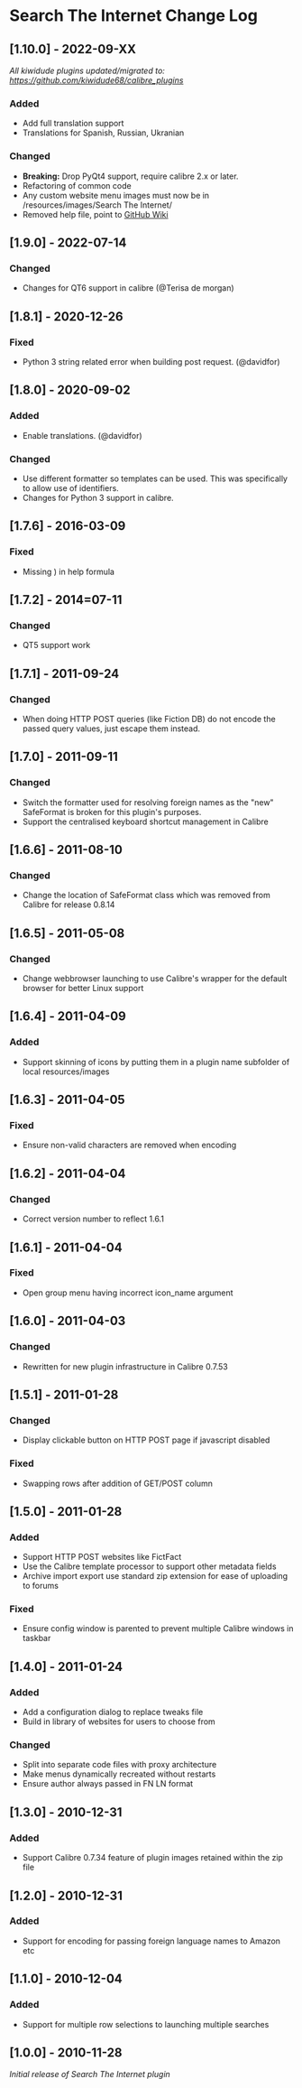 # Search The Internet Change Log

## [1.10.0] - 2022-09-XX
_All kiwidude plugins updated/migrated to: https://github.com/kiwidude68/calibre_plugins_
### Added
- Add full translation support
- Translations for Spanish, Russian, Ukranian
### Changed
- **Breaking:** Drop PyQt4 support, require calibre 2.x or later.
- Refactoring of common code
- Any custom website menu images must now be in /resources/images/Search The Internet/
- Removed help file, point to [GitHub Wiki](https://github.com/kiwidude68/calibre_plugins/wiki/Search-The-Internet)

## [1.9.0] - 2022-07-14
### Changed
- Changes for QT6 support in calibre (@Terisa de morgan)
 
## [1.8.1] - 2020-12-26
### Fixed
- Python 3 string related error when building post request. (@davidfor)
 
## [1.8.0] - 2020-09-02
### Added
- Enable translations. (@davidfor)
### Changed
- Use different formatter so templates can be used. This was specifically to allow use of identifiers.
- Changes for Python 3 support in calibre.
 
## [1.7.6] - 2016-03-09
### Fixed
- Missing ) in help formula
 
## [1.7.2] - 2014=07-11
### Changed
- QT5 support work

## [1.7.1] - 2011-09-24
### Changed
- When doing HTTP POST queries (like Fiction DB) do not encode the passed query values, just escape them instead.

## [1.7.0] - 2011-09-11
### Changed
- Switch the formatter used for resolving foreign names as the "new" SafeFormat is broken for this plugin's purposes.
- Support the centralised keyboard shortcut management in Calibre

## [1.6.6] - 2011-08-10
### Changed
- Change the location of SafeFormat class which was removed from Calibre for release 0.8.14

## [1.6.5] - 2011-05-08
### Changed
- Change webbrowser launching to use Calibre's wrapper for the default browser for better Linux support

## [1.6.4] - 2011-04-09
### Added
- Support skinning of icons by putting them in a plugin name subfolder of local resources/images

## [1.6.3] - 2011-04-05
### Fixed
- Ensure non-valid characters are removed when encoding

## [1.6.2] - 2011-04-04
### Changed
- Correct version number to reflect 1.6.1

## [1.6.1] - 2011-04-04
### Fixed
- Open group menu having incorrect icon_name argument

## [1.6.0] - 2011-04-03
### Changed
- Rewritten for new plugin infrastructure in Calibre 0.7.53

## [1.5.1] - 2011-01-28
### Changed
- Display clickable button on HTTP POST page if javascript disabled
### Fixed
- Swapping rows after addition of GET/POST column

## [1.5.0] - 2011-01-28
### Added
- Support HTTP POST websites like FictFact
- Use the Calibre template processor to support other metadata fields
- Archive import export use standard zip extension for ease of uploading to forums
### Fixed
- Ensure config window is parented to prevent multiple Calibre windows in taskbar

## [1.4.0] - 2011-01-24
### Added
- Add a configuration dialog to replace tweaks file
- Build in library of websites for users to choose from
### Changed
- Split into separate code files with proxy architecture
- Make menus dynamically recreated without restarts
- Ensure author always passed in FN LN format

## [1.3.0] - 2010-12-31
### Added
- Support Calibre 0.7.34 feature of plugin images retained within the zip file

## [1.2.0] - 2010-12-31
### Added
- Support for encoding for passing foreign language names to Amazon etc

## [1.1.0] - 2010-12-04
### Added
- Support for multiple row selections to launching multiple searches

## [1.0.0] - 2010-11-28
_Initial release of Search The Internet plugin_
